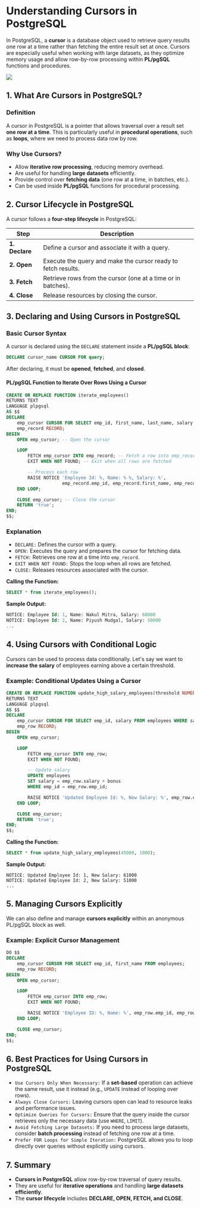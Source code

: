# Understanding Cursors in PostgreSQL
In PostgreSQL, a **cursor** is a database object used to retrieve query results one row at a time rather than fetching the entire result set at once. Cursors are especially useful when working with large datasets, as they optimize memory usage and allow row-by-row processing within **PL/pgSQL** functions and procedures.

[![](https://markdown-videos-api.jorgenkh.no/youtube/rJTd6JKB_9k)](https://youtu.be/rJTd6JKB_9k)

## 1. What Are Cursors in PostgreSQL?
### Definition
A cursor in PostgreSQL is a pointer that allows traversal over a result set **one row at a time**. This is particularly useful in **procedural operations**, such as **loops**, where we need to process data row by row.

### Why Use Cursors?
* Allow **iterative row processing**, reducing memory overhead.
* Are useful for handling **large datasets** efficiently.
* Provide control over **fetching data** (one row at a time, in batches, etc.).
* Can be used inside **PL/pgSQL** functions for procedural processing.

## 2. Cursor Lifecycle in PostgreSQL
A cursor follows a **four-step lifecycle** in PostgreSQL:

| Step | Description |
|------|-------------|
| **1. Declare** | Define a cursor and associate it with a query. |
| **2. Open** | Execute the query and make the cursor ready to fetch results. |
| **3. Fetch** | Retrieve rows from the cursor (one at a time or in batches). |
| **4. Close** | Release resources by closing the cursor. |

## 3. Declaring and Using Cursors in PostgreSQL
### Basic Cursor Syntax
A cursor is declared using the `DECLARE` statement inside a **PL/pgSQL block**:
```sql
DECLARE cursor_name CURSOR FOR query;
```
After declaring, it must be **opened**, **fetched**, and **closed**.

#### PL/pgSQL Function to Iterate Over Rows Using a Cursor
```sql
CREATE OR REPLACE FUNCTION iterate_employees()
RETURNS TEXT
LANGUAGE plpgsql
AS $$
DECLARE
    emp_cursor CURSOR FOR SELECT emp_id, first_name, last_name, salary FROM employees;
    emp_record RECORD;
BEGIN
    OPEN emp_cursor; -- Open the cursor

    LOOP
        FETCH emp_cursor INTO emp_record; -- Fetch a row into emp_record
        EXIT WHEN NOT FOUND; -- Exit when all rows are fetched

        -- Process each row
        RAISE NOTICE 'Employee Id: %, Name: % %, Salary: %', 
                     emp_record.emp_id, emp_record.first_name, emp_record.last_name, emp_record.salary;
    END LOOP;

    CLOSE emp_cursor; -- Close the cursor
    RETURN 'true';
END;
$$;
```

### Explanation
* `DECLARE:` Defines the cursor with a query.
* `OPEN:` Executes the query and prepares the cursor for fetching data.
* `FETCH:` Retrieves one row at a time into `emp_record`.
* `EXIT WHEN NOT FOUND:` Stops the loop when all rows are fetched.
* `CLOSE:` Releases resources associated with the cursor.

**Calling the Function:**
```sql
SELECT * from iterate_employees();
```

**Sample Output:**
```sql
NOTICE: Employee Id: 1, Name: Nakul Mitra, Salary: 60000
NOTICE: Employee Id: 2, Name: Piyush Mudgal, Salary: 50000
...

```

## 4. Using Cursors with Conditional Logic
Cursors can be used to process data conditionally. Let's say we want to **increase the salary** of employees earning above a certain threshold.

### Example: Conditional Updates Using a Cursor
```sql
CREATE OR REPLACE FUNCTION update_high_salary_employees(threshold NUMERIC, bonus NUMERIC)
RETURNS TEXT
LANGUAGE plpgsql
AS $$
DECLARE
    emp_cursor CURSOR FOR SELECT emp_id, salary FROM employees WHERE salary > threshold;
    emp_row RECORD;
BEGIN
    OPEN emp_cursor;

    LOOP
        FETCH emp_cursor INTO emp_row;
        EXIT WHEN NOT FOUND;

        -- Update salary
        UPDATE employees
        SET salary = emp_row.salary + bonus
        WHERE emp_id = emp_row.emp_id;

        RAISE NOTICE 'Updated Employee Id: %, New Salary: %', emp_row.emp_id, emp_row.salary + bonus;
    END LOOP;

    CLOSE emp_cursor;
    RETURN 'true';
END;
$$;
```

**Calling the Function:**
```sql
SELECT * from update_high_salary_employees(45000, 1000);
```

**Sample Output:**
```
NOTICE: Updated Employee Id: 1, New Salary: 61000
NOTICE: Updated Employee Id: 2, New Salary: 51000
...

```

## 5. Managing Cursors Explicitly
We can also define and manage **cursors explicitly** within an anonymous PL/pgSQL block as well.  

### Example: Explicit Cursor Management
```sql
DO $$
DECLARE
    emp_cursor CURSOR FOR SELECT emp_id, first_name FROM employees;
    emp_row RECORD;
BEGIN
    OPEN emp_cursor;

    LOOP
        FETCH emp_cursor INTO emp_row;
        EXIT WHEN NOT FOUND;

        RAISE NOTICE 'Employee ID: %, Name: %', emp_row.emp_id, emp_row.first_name;
    END LOOP;

    CLOSE emp_cursor;
END;
$$;
```

## 6. Best Practices for Using Cursors in PostgreSQL
* `Use Cursors Only When Necessary:` If a **set-based** operation can achieve the same result, use it instead (e.g., `UPDATE` instead of looping over rows).
* `Always Close Cursors:` Leaving cursors open can lead to resource leaks and performance issues.
* `Optimize Queries for Cursors:` Ensure that the query inside the cursor retrieves only the necessary data (use `WHERE`, `LIMIT`).
* `Avoid Fetching Large Datasets:` If you need to process large datasets, consider **batch processing** instead of fetching one row at a time.
* `Prefer FOR Loops for Simple Iteration:` PostgreSQL allows you to loop directly over queries without explicitly using cursors.

## 7. Summary
* **Cursors in PostgreSQL** allow row-by-row traversal of query results.
* They are useful for **iterative operations** and handling **large datasets efficiently**.
* The **cursor lifecycle** includes **DECLARE, OPEN, FETCH, and CLOSE**.